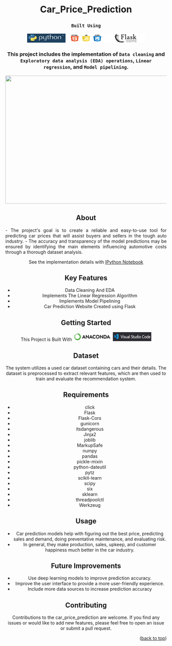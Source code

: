 <a name="readme-top"></a>

<div align="center">


    
# Car_Price_Prediction

### `Built Using`
  
[![Python][python-shield]][python-url]
[![html-css-js][html-css-js-shield]][html-css-js-url]
[![Flask][flask-shield]][flask-url]

### This project includes the implementation of `Data cleaning` and `Exploratory data analysis (EDA) operations`, `Linear regression`, and `Model pipelining`.  




<img src="https://github.com/NayakSubhransu/Car_Price_Prediction/assets/139241744/24705ba3-6271-4e85-b92e-b1defb5561ab" width="800" height="400">

## About 
<p align="justify">
- The project's goal is to create a reliable and easy-to-use tool for predicting car prices that will assist buyers and sellers in the tough auto industry.
- The accuracy and transparency of the model predictions may be ensured by identifying the main elements influencing automotive costs through a thorough dataset analysis. 

See the implementation details with <a href="https://github.com/Pranav-Nagpure/Pan-Card-Tampering-Detection-NB">IPython Notebook</a>
</p>

## Key Features

- Data Cleaning And EDA 
- Implements The Linear Regression Algorithm 
- Implements Model Pipelining 
- Car Prediction Website Created using Flask

## __Getting Started__

This Project is Built With [![Anaconda][anaconda-shield]][anaconda-url] [![VSCode][vscode-shield]][vscode-url]

## Dataset

The system utilizes a used car dataset containing cars and their details. The dataset is preprocessed to extract relevant features, which are then used to train and evaluate the recommendation system.

## Requirements
- click
- Flask
- Flask-Cors
- gunicorn
- itsdangerous
- Jinja2
- joblib
- MarkupSafe
- numpy
- pandas
- pickle-mixin
- python-dateutil
- pytz
- scikit-learn
- scipy
- six
- sklearn
- threadpoolctl
- Werkzeug

  
## Usage

- Car prediction models help with figuring out the best price, predicting sales and demand, doing preventative maintenance, and evaluating risk.
- In general, they make production, sales, upkeep, and customer happiness much better in the car industry.

## Future Improvements

- Use deep learning models to improve prediction accuracy.
- Improve the user interface to provide a more user-friendly experience.
- Include more data sources to increase prediction accuracy

## Contributing

Contributions to the car_price_prediction are welcome. If you find any issues or would like to add new features, please feel free to open an issue or submit a pull request.

<p align="right">
(<a href="#readme-top">back to top</a>)
</p>

[anaconda-shield]: https://raw.githubusercontent.com/Pranav-Nagpure/Support-Repository/master/images/anaconda-shield.png
[anaconda-url]: https://www.anaconda.com "Anaconda"

[vscode-shield]: https://raw.githubusercontent.com/Pranav-Nagpure/Support-Repository/master/images/vscode-shield.png
[vscode-url]: https://code.visualstudio.com "VSCode"

[python-shield]: https://raw.githubusercontent.com/Pranav-Nagpure/Support-Repository/master/images/python-shield.png "Python"
[python-url]: https://www.python.org

[html-css-js-shield]: https://raw.githubusercontent.com/Pranav-Nagpure/Support-Repository/master/images/html-css-js-shield.png
[html-css-js-url]: https://html.spec.whatwg.org "HTML | CSS | JavaScript"

[flask-shield]: https://raw.githubusercontent.com/Pranav-Nagpure/Support-Repository/master/images/flask-shield.png "Flask"
[flask-url]: https://flask.palletsprojects.com
